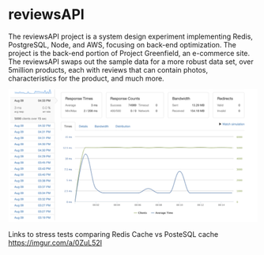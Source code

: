 # reviewsAPI

The reviewsAPI project is a system design experiment implementing Redis, PostgreSQL, Node, and AWS, focusing on back-end optimization.  The project is the back-end portion of Project Greenfield, an e-commerce site.  The reviewsAPI swaps out the sample data for a more robust data set, over 5million products, each with reviews that can contain photos, characteristics for the product, and much more.

![](documentation/redis5k.png)

Links to stress tests comparing Redis Cache vs PosteSQL cache
https://imgur.com/a/0ZuL52I
